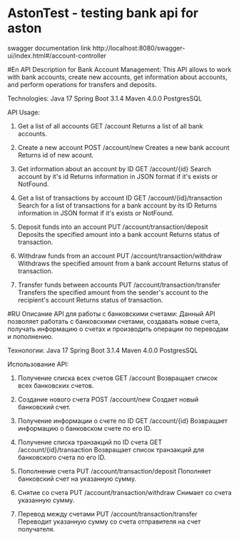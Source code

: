 # AstonTest - testing bank api for aston
  swagger documentation link http://localhost:8080/swagger-ui/index.html#/account-controller

#En
API Description for Bank Account Management:
  This API allows to work with bank accounts, create new accounts, get information about accounts, and perform operations for transfers and deposits.

Technologies:
  Java 17
  Spring Boot 3.1.4
  Maven 4.0.0
  PostgresSQL

API Usage:

1) Get a list of all accounts
  GET /account
  Returns a list of all bank accounts.

2) Create a new account
  POST /account/new
  Creates a new bank account
  Returns id of new acount.

4) Get information about an account by ID
  GET /account/{id}
  Search account by it's id
  Returns information in JSON format if it's exists or NotFound.
  

6) Get a list of transactions by account ID
  GET /account/{id}/transaction
  Search for a list of transactions for a bank account by its ID
  Returns information in JSON format if it's exists or NotFound.

8) Deposit funds into an account
  PUT /account/transaction/deposit
  Deposits the specified amount into a bank account
  Returns status of transaction.

10) Withdraw funds from an account
  PUT /account/transaction/withdraw
  Withdraws the specified amount from a bank account
  Returns status of transaction.

12) Transfer funds between accounts
  PUT /account/transaction/transfer
  Transfers the specified amount from the sender's account to the recipient's account
  Returns status of transaction.

#RU
Описание API для работы с банковскими счетами:
  Данный API позволяет работать с банковскими счетами, создавать новые счета, получать информацию о счетах и производить операции по переводам и пополнению.

Технологии:
  Java 17
  Spring Boot 3.1.4
  Maven 4.0.0
  PostgresSQL

Использование API:

1) Получение списка всех счетов
  GET /account
  Возвращает список всех банковских счетов.

2) Создание нового счета
  POST /account/new
  Создает новый банковский счет.

3) Получение информации о счете по ID
  GET /account/{id}
  Возвращает информацию о банковском счете по его ID.

4) Получение списка транзакций по ID счета
  GET /account/{id}/transaction
  Возвращает список транзакций для банковского счета по его ID.

5) Пополнение счета
  PUT /account/transaction/deposit
  Пополняет банковский счет на указанную сумму.

6) Снятие со счета
  PUT /account/transaction/withdraw
  Снимает со счета указанную сумму.

7) Перевод между счетами
  PUT /account/transaction/transfer
  Переводит указанную сумму со счета отправителя на счет получателя.
